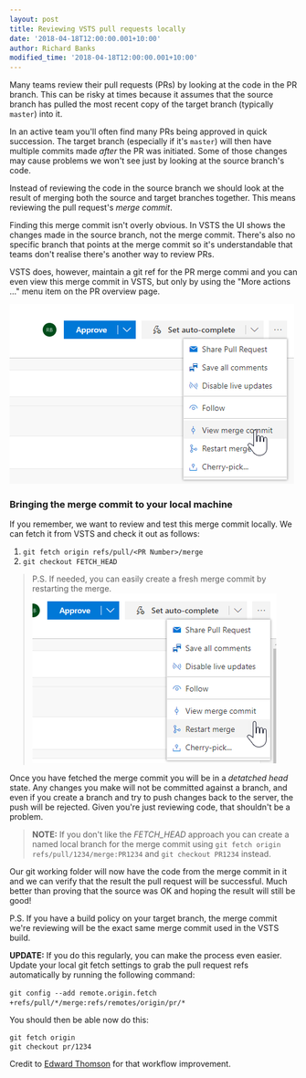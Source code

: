 ```yaml
---
layout: post
title: Reviewing VSTS pull requests locally
date: '2018-04-18T12:00:00.001+10:00'
author: Richard Banks
modified_time: '2018-04-18T12:00:00.001+10:00'
---
```


Many teams review their pull requests (PRs) by looking at the code in the PR branch. This can be risky at times because it assumes that the source branch has pulled the most recent copy of the target branch (typically `master`) into it.

In an active team you'll often find many PRs being approved in quick succession. The target branch (especially if it's `master`) will then have multiple commits made _after_ the PR was initiated. Some of those changes may cause problems we won't see just by looking at the source branch's code.

Instead of reviewing the code in the source branch we should look at the result of merging both the source and target branches together. This means reviewing the pull request's _merge commit_.

Finding this merge commit isn't overly obvious. In VSTS the UI shows the changes made in the source branch, not the merge commit. There's also no specific branch that points at the merge commit so it's understandable that teams don't realise there's another way to review PRs.

VSTS does, however, maintain a git ref for the PR merge commi and you can even view this merge commit in VSTS, but only by using the "More actions ..." menu item on the PR overview page.

![View a PR merge commit](/assets/images/2018-04/vstsmergecommit.png)

### Bringing the merge commit to your local machine

If you remember, we want to review and test this merge commit locally. We can fetch it from VSTS and check it out as follows:

1. `git fetch origin refs/pull/<PR Number>/merge`
1. `git checkout FETCH_HEAD`

> P.S. If needed, you can easily create a fresh merge commit by restarting the merge. <br />
> ![Restarting a VSTS merge](/assets/images/2018-04/restartmerge.png)

Once you have fetched the merge commit you will be in a _detatched head_ state. Any changes you make will not be committed against a branch, and even if you create a branch and try to push changes back to the server, the push will be rejected. Given you're just reviewing code, that shouldn't be a problem.

>__NOTE:__ If you don't like the *FETCH_HEAD* approach you can create a named local branch for the merge commit using `git fetch origin refs/pull/1234/merge:PR1234` and `git checkout PR1234` instead.

Our git working folder will now have the code from the merge commit in it and we can verify that the result the pull request will be successful. Much better than proving that the source was OK and hoping the result will still be good!

P.S. If you have a build policy on your target branch, the merge commit we're reviewing will be the exact same merge commit used in the VSTS build. 

__UPDATE:__ If you do this regularly, you can make the process even easier. Update your local git fetch settings to grab the pull request refs automatically by running the following command:

`git config --add remote.origin.fetch +refs/pull/*/merge:refs/remotes/origin/pr/*`

You should then be able now do this:
```
git fetch origin
git checkout pr/1234
```

Credit to [Edward Thomson](https://www.edwardthomson.com/blog/checking-out-visual-studio-online-pull-requests-locally.html) for that workflow improvement.